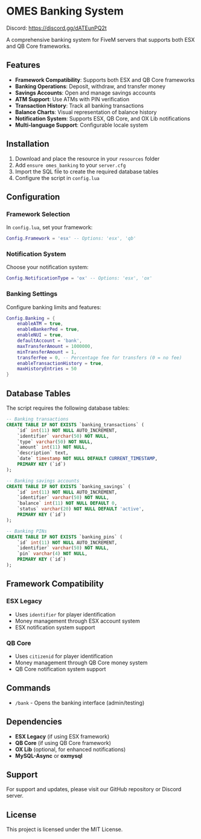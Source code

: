 # OMES Banking System

Discord: https://discord.gg/dATEunPQ2t

A comprehensive banking system for FiveM servers that supports both ESX and QB Core frameworks.

## Features

- **Framework Compatibility**: Supports both ESX and QB Core frameworks
- **Banking Operations**: Deposit, withdraw, and transfer money
- **Savings Accounts**: Open and manage savings accounts
- **ATM Support**: Use ATMs with PIN verification
- **Transaction History**: Track all banking transactions
- **Balance Charts**: Visual representation of balance history
- **Notification System**: Supports ESX, QB Core, and OX Lib notifications
- **Multi-language Support**: Configurable locale system

## Installation

1. Download and place the resource in your `resources` folder
2. Add `ensure omes_banking` to your `server.cfg`
3. Import the SQL file to create the required database tables
4. Configure the script in `config.lua`

## Configuration

### Framework Selection

In `config.lua`, set your framework:

```lua
Config.Framework = 'esx' -- Options: 'esx', 'qb'
```

### Notification System

Choose your notification system:

```lua
Config.NotificationType = 'ox' -- Options: 'esx', 'ox'
```

### Banking Settings

Configure banking limits and features:

```lua
Config.Banking = {
    enableATM = true,
    enableBankerPed = true,
    enableNUI = true,
    defaultAccount = 'bank',
    maxTransferAmount = 1000000,
    minTransferAmount = 1,
    transferFee = 0, -- Percentage fee for transfers (0 = no fee)
    enableTransactionHistory = true,
    maxHistoryEntries = 50
}
```

## Database Tables

The script requires the following database tables:

```sql
-- Banking transactions
CREATE TABLE IF NOT EXISTS `banking_transactions` (
    `id` int(11) NOT NULL AUTO_INCREMENT,
    `identifier` varchar(50) NOT NULL,
    `type` varchar(50) NOT NULL,
    `amount` int(11) NOT NULL,
    `description` text,
    `date` timestamp NOT NULL DEFAULT CURRENT_TIMESTAMP,
    PRIMARY KEY (`id`)
);

-- Banking savings accounts
CREATE TABLE IF NOT EXISTS `banking_savings` (
    `id` int(11) NOT NULL AUTO_INCREMENT,
    `identifier` varchar(50) NOT NULL,
    `balance` int(11) NOT NULL DEFAULT 0,
    `status` varchar(20) NOT NULL DEFAULT 'active',
    PRIMARY KEY (`id`)
);

-- Banking PINs
CREATE TABLE IF NOT EXISTS `banking_pins` (
    `id` int(11) NOT NULL AUTO_INCREMENT,
    `identifier` varchar(50) NOT NULL,
    `pin` varchar(4) NOT NULL,
    PRIMARY KEY (`id`)
);
```

## Framework Compatibility

### ESX Legacy
- Uses `identifier` for player identification
- Money management through ESX account system
- ESX notification system support

### QB Core
- Uses `citizenid` for player identification
- Money management through QB Core money system
- QB Core notification system support

## Commands

- `/bank` - Opens the banking interface (admin/testing)

## Dependencies

- **ESX Legacy** (if using ESX framework)
- **QB Core** (if using QB Core framework)
- **OX Lib** (optional, for enhanced notifications)
- **MySQL-Async** or **oxmysql**

## Support

For support and updates, please visit our GitHub repository or Discord server.

## License

This project is licensed under the MIT License. 
